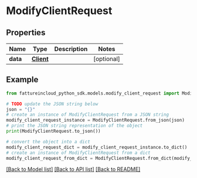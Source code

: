 # ModifyClientRequest



## Properties

Name | Type | Description | Notes
------------ | ------------- | ------------- | -------------
**data** | [**Client**](Client.md) |  | [optional] 

## Example

```python
from fattureincloud_python_sdk.models.modify_client_request import ModifyClientRequest

# TODO update the JSON string below
json = "{}"
# create an instance of ModifyClientRequest from a JSON string
modify_client_request_instance = ModifyClientRequest.from_json(json)
# print the JSON string representation of the object
print(ModifyClientRequest.to_json())

# convert the object into a dict
modify_client_request_dict = modify_client_request_instance.to_dict()
# create an instance of ModifyClientRequest from a dict
modify_client_request_from_dict = ModifyClientRequest.from_dict(modify_client_request_dict)
```
[[Back to Model list]](../README.md#documentation-for-models) [[Back to API list]](../README.md#documentation-for-api-endpoints) [[Back to README]](../README.md)


